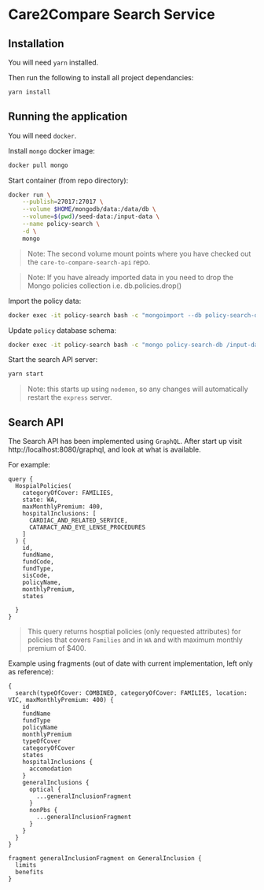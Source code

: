 # Care2Compare Search Service

## Installation

You will need `yarn` installed.

Then run the following to install all project dependancies:
```bash
yarn install
```

## Running the application

You will need `docker`.

Install `mongo` docker image:
```bash
docker pull mongo
```

Start container (from repo directory):
```bash
docker run \
    --publish=27017:27017 \
    --volume $HOME/mongodb/data:/data/db \
    --volume=$(pwd)/seed-data:/input-data \
    --name policy-search \
    -d \
    mongo
```

> Note: The second volume mount points where you have checked out the `care-to-compare-search-api` repo.

> Note: If you have already imported data in you need to drop the Mongo policies collection i.e. db.policies.drop()

Import the policy data:
```bash
docker exec -it policy-search bash -c "mongoimport --db policy-search-db --collection policies --type json --file /input-data/policies.json --jsonArray"
```

Update `policy` database schema:
```bash
docker exec -it policy-search bash -c "mongo policy-search-db /input-data/update-schema.js"
```

Start the search API server:
```bash
yarn start
```
> Note: this starts up using `nodemon`, so any changes will automatically restart the `express` server.

## Search API
The Search API has been implemented using `GraphQL`. After start up visit http://localhost:8080/graphql, and look at what is available.

For example:
```
query {
  HospialPolicies(
    categoryOfCover: FAMILIES,
    state: WA,
    maxMonthlyPremium: 400,
    hospitalInclusions: [
      CARDIAC_AND_RELATED_SERVICE,
      CATARACT_AND_EYE_LENSE_PROCEDURES
    ]
  ) {
    id, 
    fundName,
    fundCode,
    fundType,
    sisCode,
    policyName,
    monthlyPremium,
    states
    
  }
}
```
> This query returns hosptial policies (only requested attributes) for policies that covers `Families` and in `WA` and with maximum monthly premium of $400.


Example using fragments (out of date with current implementation, left only as reference):
```
{
  search(typeOfCover: COMBINED, categoryOfCover: FAMILIES, location: VIC, maxMonthlyPremium: 400) {
    id
    fundName
    fundType
    policyName
    monthlyPremium
    typeOfCover
    categoryOfCover
    states
    hospitalInclusions {
      accomodation
    }
    generalInclusions {
      optical {
        ...generalInclusionFragment
      }
      nonPbs {
        ...generalInclusionFragment
      }
    }
  }
}

fragment generalInclusionFragment on GeneralInclusion {
  limits
  benefits
}

```
